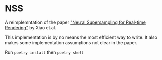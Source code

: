 # NSS

A reimplemntation of the paper ["Neural Supersampling for Real-time Rendering"](https://research.facebook.com/blog/2020/7/introducing-neural-supersampling-for-real-time-rendering/) by Xiao et.al.

This implementation is by no means the most efficient way to write. It also makes some implementation assumptions not clear in the paper.

Run `poetry install` then `poetry shell`
